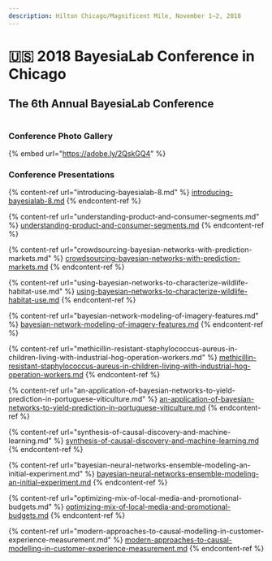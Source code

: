 ```yaml
---
description: Hilton Chicago/Magnificent Mile, November 1–2, 2018
---
```


# 🇺🇸 2018 BayesiaLab Conference in Chicago

## The 6th Annual BayesiaLab Conference

<figure><img src="https://res.cloudinary.com/dvr3obmlj/image/upload/v1710431393/2018_BayesiaConf_Branding_Final_nieglf.jpg" alt=""><figcaption></figcaption></figure>

### Conference Photo Gallery

{% embed url="https://adobe.ly/2QskGQ4" %}

### Conference Presentations

{% content-ref url="introducing-bayesialab-8.md" %}
[introducing-bayesialab-8.md](introducing-bayesialab-8.md)
{% endcontent-ref %}

{% content-ref url="understanding-product-and-consumer-segments.md" %}
[understanding-product-and-consumer-segments.md](understanding-product-and-consumer-segments.md)
{% endcontent-ref %}

{% content-ref url="crowdsourcing-bayesian-networks-with-prediction-markets.md" %}
[crowdsourcing-bayesian-networks-with-prediction-markets.md](crowdsourcing-bayesian-networks-with-prediction-markets.md)
{% endcontent-ref %}

{% content-ref url="using-bayesian-networks-to-characterize-wildlife-habitat-use.md" %}
[using-bayesian-networks-to-characterize-wildlife-habitat-use.md](using-bayesian-networks-to-characterize-wildlife-habitat-use.md)
{% endcontent-ref %}

{% content-ref url="bayesian-network-modeling-of-imagery-features.md" %}
[bayesian-network-modeling-of-imagery-features.md](bayesian-network-modeling-of-imagery-features.md)
{% endcontent-ref %}

{% content-ref url="methicillin-resistant-staphylococcus-aureus-in-children-living-with-industrial-hog-operation-workers.md" %}
[methicillin-resistant-staphylococcus-aureus-in-children-living-with-industrial-hog-operation-workers.md](methicillin-resistant-staphylococcus-aureus-in-children-living-with-industrial-hog-operation-workers.md)
{% endcontent-ref %}

{% content-ref url="an-application-of-bayesian-networks-to-yield-prediction-in-portuguese-viticulture.md" %}
[an-application-of-bayesian-networks-to-yield-prediction-in-portuguese-viticulture.md](an-application-of-bayesian-networks-to-yield-prediction-in-portuguese-viticulture.md)
{% endcontent-ref %}

{% content-ref url="synthesis-of-causal-discovery-and-machine-learning.md" %}
[synthesis-of-causal-discovery-and-machine-learning.md](synthesis-of-causal-discovery-and-machine-learning.md)
{% endcontent-ref %}

{% content-ref url="bayesian-neural-networks-ensemble-modeling-an-initial-experiment.md" %}
[bayesian-neural-networks-ensemble-modeling-an-initial-experiment.md](bayesian-neural-networks-ensemble-modeling-an-initial-experiment.md)
{% endcontent-ref %}

{% content-ref url="optimizing-mix-of-local-media-and-promotional-budgets.md" %}
[optimizing-mix-of-local-media-and-promotional-budgets.md](optimizing-mix-of-local-media-and-promotional-budgets.md)
{% endcontent-ref %}

{% content-ref url="modern-approaches-to-causal-modelling-in-customer-experience-measurement.md" %}
[modern-approaches-to-causal-modelling-in-customer-experience-measurement.md](modern-approaches-to-causal-modelling-in-customer-experience-measurement.md)
{% endcontent-ref %}

